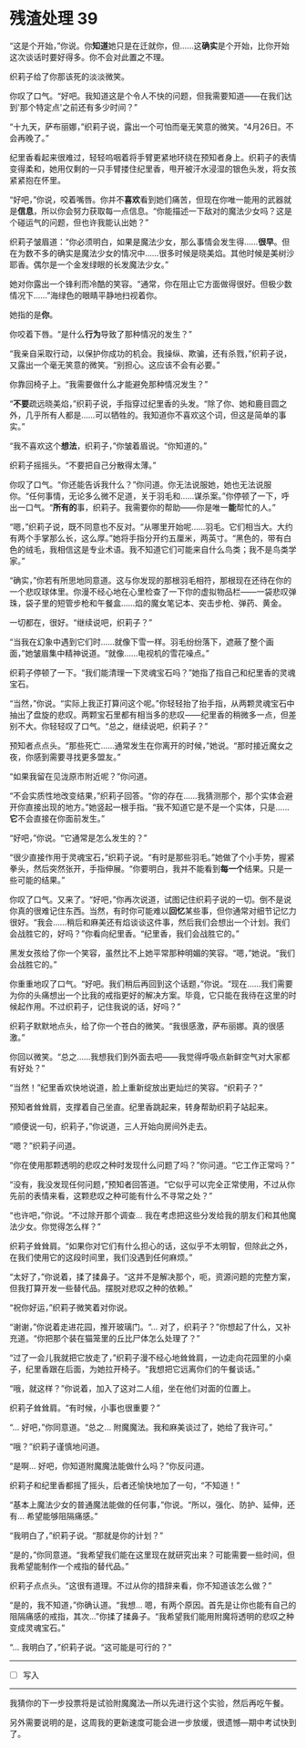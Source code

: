 # 残渣处理 39

“这是个开始，”你说。你**知道**她只是在迁就你，但……这**确实**是个开始，比你开始这次谈话时要好得多。你不会对此置之不理。

织莉子给了你那该死的淡淡微笑。

你叹了口气。“好吧。我知道这是个令人不快的问题，但我需要知道——在我们达到'那个特定点'之前还有多少时间？”

“十九天，萨布丽娜，”织莉子说，露出一个可怕而毫无笑意的微笑。“4月26日。不会再晚了。”

纪里香看起来很难过，轻轻呜咽着将手臂更紧地环绕在预知者身上。织莉子的表情变得柔和，她用仅剩的一只手臂搂住纪里香，甩开被汗水浸湿的银色头发，将女孩紧紧抱在怀里。

“好吧，”你说，咬着嘴唇。你并不**喜欢**看到她们痛苦，但现在你唯一能用的武器就是**信息**，所以你会努力获取每一点信息。“你能描述一下敌对的魔法少女吗？这是个碰运气的问题，但也许我能认出她？”

织莉子皱眉道：“你必须明白，如果是魔法少女，那么事情会发生得……**很早**。但在为数不多的确实是魔法少女的情况中……很多时候是晓美焰。其他时候是美树沙耶香。偶尔是一个金发绿眼的长发魔法少女。”

她对你露出一个锋利而冷酷的笑容。“通常，你在阻止它方面做得很好。但极少数情况下……”海绿色的眼睛平静地扫视着你。

她指的是**你**。

你咬着下唇。“是什么**行为**导致了那种情况的发生？”

“我亲自采取行动，以保护你成功的机会。我操纵、欺骗，还有杀戮，”织莉子说，又露出一个毫无笑意的微笑。“别担心。这应该不会有必要。”

你靠回椅子上。“我需要做什么才能避免那种情况发生？”

“**不要**疏远晓美焰，”织莉子说，手指穿过纪里香的头发。“除了你、她和鹿目圆之外，几乎所有人都是……可以牺牲的。我知道你不喜欢这个词，但这是简单的事实。”

“我不喜欢这个**想法**，织莉子，”你皱着眉说。“你知道的。”

织莉子摇摇头。“不要把自己分散得太薄。”

你叹了口气。“你还能告诉我什么？”你问道。你无法说服她，她也无法说服你。“任何事情，无论多么微不足道，关于羽毛和……谋杀案。”你停顿了一下，呼出一口气。“**所有的**事，织莉子。我需要你的帮助——你是唯一**能**帮忙的人。”

“嗯，”织莉子说，既不同意也不反对。“从哪里开始呢……羽毛。它们相当大。大约有两个手掌那么长，这么厚。”她将手指分开约五厘米，两英寸。“黑色的，带有白色的绒毛，我相信这是专业术语。我不知道它们可能来自什么鸟类；我不是鸟类学家。”

“确实，”你若有所思地同意道。这与你发现的那根羽毛相符，那根现在还待在你的一个悲叹球体里。你漫不经心地在心里检查了一下你的虚拟物品栏——一袋悲叹弹珠，袋子里的短管步枪和午餐盒……焰的魔女笔记本、突击步枪、弹药、黄金。

一切都在，很好。“继续说吧，织莉子？”

“当我在幻象中遇到它们时……就像下雪一样。羽毛纷纷落下，遮蔽了整个画面，”她皱眉集中精神说道。“就像……电视机的雪花噪点。”

织莉子停顿了一下。“我们能清理一下灵魂宝石吗？”她指了指自己和纪里香的灵魂宝石。

“当然，”你说。“实际上我正打算问这个呢。”你轻轻抬了抬手指，从两颗灵魂宝石中抽出了盘旋的悲叹。两颗宝石里都有相当多的悲叹——纪里香的稍微多一点，但差别不大。你轻轻叹了口气。“总之，继续说吧，织莉子？”

预知者点点头。“那些死亡……通常发生在你离开的时候，”她说。“那时接近魔女之夜，你感到需要寻找更多盟友。”

“如果我留在见泷原市附近呢？”你问道。

“不会实质性地改变结果，”织莉子回答。“你的存在……我猜测那个，那个实体会避开你直接出现的地方。”她竖起一根手指。“我不知道它是不是一个实体，只是……**它**不会直接在你面前发生。”

“好吧，”你说。“它通常是怎么发生的？”

“很少直接作用于灵魂宝石，”织莉子说。“有时是那些羽毛。”她做了个小手势，握紧拳头，然后突然张开，手指伸展。“你要明白，我并不能看到**每一个**结果。只是一些可能的结果。”

你叹了口气。又来了。“好吧，”你再次说道，试图记住织莉子说的一切。倒不是说你真的很难记住东西。当然，有时你可能难以**回忆**某些事，但你通常对细节记忆力很好。“我会……稍后和麻美还有焰谈谈这件事，然后我们会想出一个计划。我们会战胜它的，好吗？”你看向纪里香。“纪里香，我们会战胜它的。”

黑发女孩给了你一个笑容，虽然比不上她平常那种明媚的笑容。“嗯，”她说。“我们会战胜它的。”

你重重地叹了口气。“好吧。我们稍后再回到这个话题，”你说。“现在……我们需要为你的头痛想出一个比我的戒指更好的解决方案。毕竟，它只能在我待在这里的时候起作用。不过织莉子，记住我说的话，好吗？”

织莉子默默地点头，给了你一个苍白的微笑。“我很感激，萨布丽娜。真的很感激。”

你回以微笑。“总之……我想我们到外面去吧——我觉得呼吸点新鲜空气对大家都有好处？”

“当然！”纪里香欢快地说道，脸上重新绽放出更灿烂的笑容。“织莉子？”

预知者耸耸肩，支撑着自己坐直。纪里香跳起来，转身帮助织莉子站起来。

“顺便说一句，织莉子，”你说道，三人开始向房间外走去。

“嗯？”织莉子问道。

“你在使用那颗透明的悲叹之种时发现什么问题了吗？”你问道。“它工作正常吗？”

“没有，我没发现任何问题，”预知者回答道。“它似乎可以完全正常使用，不过从你先前的表情来看，这颗悲叹之种可能有什么不寻常之处？”

“也许吧，”你说。“不过除开那个调查... 我在考虑把这些分发给我的朋友们和其他魔法少女。你觉得怎么样？”

织莉子耸耸肩。“如果你对它们有什么担心的话，这似乎不太明智，但除此之外，在我们使用它的这段时间里，我们没遇到任何麻烦。”

“太好了，”你说着，揉了揉鼻子。“这并不是解决那个，呃，资源问题的完整方案，但我打算开发一些替代品。摆脱对悲叹之种的依赖。”

“祝你好运，”织莉子微笑着对你说。

“谢谢，”你说着走进花园，推开玻璃门。“... 对了，织莉子？”你想起了什么，又补充道。“你把那个装在猫笼里的丘比尸体怎么处理了？”

“过了一会儿我就把它放走了，”织莉子漫不经心地耸耸肩，一边走向花园里的小桌子，纪里香跟在后面，为她拉开椅子。“我想把它远离你们的午餐谈话。”

“哦，就这样？”你说着，加入了这对二人组，坐在他们对面的位置上。

织莉子耸耸肩。“有时候，小事也很重要？”

“... 好吧，”你同意道。“总之... 附魔魔法。我和麻美谈过了，她给了我许可。”

“哦？”织莉子谨慎地问道。

“是啊... 好吧，你知道附魔魔法能做什么吗？”你反问道。

织莉子和纪里香都摇了摇头，后者还愉快地加了一句，“不知道！”

“基本上魔法少女的普通魔法能做的任何事，”你说。“所以，强化、防护、延伸，还有... 希望能够阻隔痛感。”

“我明白了，”织莉子说。“那就是你的计划？”

“是的，”你同意道。“我希望我们能在这里现在就研究出来？可能需要一些时间，但我希望能制作一个戒指的替代品。”

织莉子点点头。“这很有道理。不过从你的措辞来看，你不知道该怎么做？”

“是的，我不知道，”你确认道。“我想... 嗯，有两个原因。首先是让你也能有自己的阻隔痛感的戒指，其次...”你揉了揉鼻子。“我希望我们能用附魔将透明的悲叹之种变成灵魂宝石。”

“... 我明白了，”织莉子说。“这可能是可行的？”

---

- [ ] 写入

---

我猜你的下一步投票将是试验附魔魔法—所以先进行这个实验，然后再吃午餐。

另外需要说明的是，这周我的更新速度可能会进一步放缓，很遗憾—期中考试快到了。
